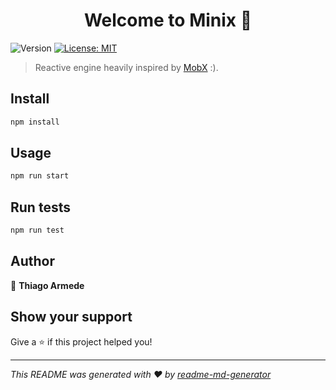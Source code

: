 <h1 align="center">Welcome to Minix 👋</h1>
<p>
  <img alt="Version" src="https://img.shields.io/badge/version-0.1.0-blue.svg?cacheSeconds=2592000" />
  <a href="#" target="_blank">
    <img alt="License: MIT" src="https://img.shields.io/badge/License-MIT-yellow.svg" />
  </a>
</p>

> Reactive engine heavily inspired by [MobX](https://github.com/mobxjs/mobx) :).

## Install

```sh
npm install
```

## Usage

```sh
npm run start
```

## Run tests

```sh
npm run test
```

## Author

👤 **Thiago Armede**


## Show your support

Give a ⭐️ if this project helped you!

***
_This README was generated with ❤️ by [readme-md-generator](https://github.com/kefranabg/readme-md-generator)_
